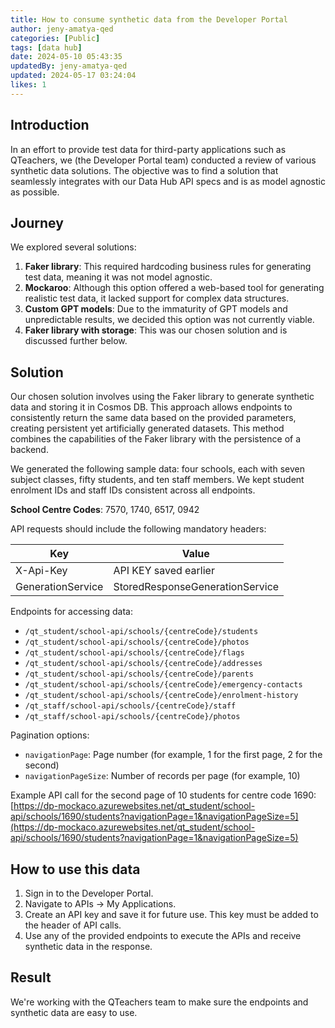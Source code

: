 ```yaml
---
title: How to consume synthetic data from the Developer Portal
author: jeny-amatya-qed
categories: [Public]
tags: [data hub]
date: 2024-05-10 05:43:35 
updatedBy: jeny-amatya-qed
updated: 2024-05-17 03:24:04 
likes: 1
---
```


## Introduction
In an effort to provide test data for third-party applications such as QTeachers, we (the Developer Portal team) conducted a review of various synthetic data solutions. The objective was to find a solution that seamlessly integrates with our Data Hub API specs and is as model agnostic as possible.

## Journey
We explored several solutions:
1. **Faker library**: This required hardcoding business rules for generating test data, meaning it was not model agnostic.
2. **Mockaroo**: Although this option offered a web-based tool for generating realistic test data, it lacked support for complex data structures.
3. **Custom GPT models**: Due to the immaturity of GPT models and unpredictable results, we decided this option was not currently viable.
4. **Faker library with storage**: This was our chosen solution and is discussed further below.

## Solution
Our chosen solution involves using the Faker library to generate synthetic data and storing it in Cosmos DB. This approach allows endpoints to consistently return the same data based on the provided parameters, creating persistent yet artificially generated datasets. This method combines the capabilities of the Faker library with the persistence of a backend.

We generated the following sample data: four schools, each with seven subject classes, fifty students, and ten staff members. We kept student enrolment IDs and staff IDs consistent across all endpoints.

**School Centre Codes**: 7570, 1740, 6517, 0942

API requests should include the following mandatory headers:

| Key | Value |
| --- | --- |
|X-Api-Key  |API KEY saved earlier  |
|GenerationService  |StoredResponseGenerationService  |

Endpoints for accessing data:
- `/qt_student/school-api/schools/{centreCode}/students`
- `/qt_student/school-api/schools/{centreCode}/photos`
- `/qt_student/school-api/schools/{centreCode}/flags`
- `/qt_student/school-api/schools/{centreCode}/addresses`
- `/qt_student/school-api/schools/{centreCode}/parents`
- `/qt_student/school-api/schools/{centreCode}/emergency-contacts`
- `/qt_student/school-api/schools/{centreCode}/enrolment-history`
- `/qt_staff/school-api/schools/{centreCode}/staff`
- `/qt_staff/school-api/schools/{centreCode}/photos`

Pagination options:
- `navigationPage`: Page number (for example, 1 for the first page, 2 for the second)
- `navigationPageSize`: Number of records per page (for example, 10)

Example API call for the second page of 10 students for centre code 1690:
[https://dp-mockaco.azurewebsites.net/qt_student/school-api/schools/1690/students?navigationPage=1&navigationPageSize=5](https://dp-mockaco.azurewebsites.net/qt_student/school-api/schools/1690/students?navigationPage=1&navigationPageSize=5) 


## How to use this data
1. Sign in to the Developer Portal.
2. Navigate to APIs -> My Applications.
3. Create an API key and save it for future use. This key must be added to the header of API calls.
4. Use any of the provided endpoints to execute the APIs and receive synthetic data in the response.

## Result
We're working with the QTeachers team to make sure the endpoints and synthetic data are easy to use.